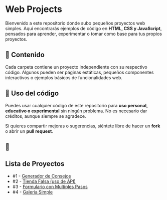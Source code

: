 # Web Projects

Bienvenido a este repositorio donde subo pequeños proyectos web simples. Aquí encontrarás ejemplos de código en **HTML, CSS y JavaScript**, pensados para aprender, experimentar o tomar como base para tus propios proyectos.

## 📌 Contenido
Cada carpeta contiene un proyecto independiente con su respectivo código. Algunos pueden ser páginas estáticas, pequeños componentes interactivos o ejemplos básicos de funcionalidades web.

## 📜 Uso del código
Puedes usar cualquier código de este repositorio para **uso personal, educativo o experimental** sin ningún problema. No es necesario dar créditos, aunque siempre se agradece. 

Si quieres compartir mejoras o sugerencias, siéntete libre de hacer un **fork** o abrir un **pull request**.

## 🚀

## Lista de Proyectos

- #1 - [Generador de Consejos](https://github.com/Arturooiwnl/web-projects/tree/main/advice-generator)
- #2 - [Tienda Falsa (uso de API)](https://github.com/Arturooiwnl/web-projects/tree/main/fake-store)
- #3 - [Formulario con Multiples Pasos](https://github.com/Arturooiwnl/web-projects/tree/main/multi-step-form)
- #4 - [Galeria Simple](https://github.com/Arturooiwnl/web-projects/tree/main/simple-gallery)
